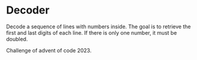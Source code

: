 # Decoder

Decode a sequence of lines with numbers inside.
The goal is to retrieve the first and last digits of each line.
If there is only one number, it must be doubled.

Challenge of advent of code 2023.